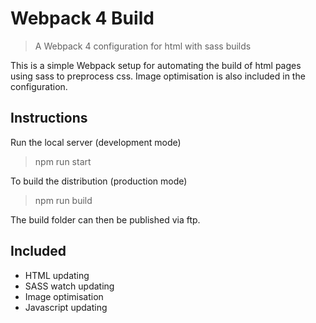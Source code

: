 # Webpack 4 Build
> A Webpack 4 configuration for html with sass builds

This is a simple Webpack setup for automating the build of html pages using sass to preprocess css. Image optimisation is also included in the configuration.

## Instructions
Run the local server (development mode)
> npm run start

To build the distribution (production mode)
> npm run build

The build folder can then be published via ftp.

## Included
* HTML updating
* SASS watch updating
* Image optimisation
* Javascript updating
